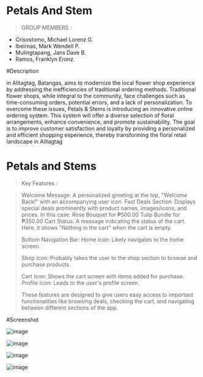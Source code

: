 # Petals And Stem

> GROUP MEMBERS :
- Crisostomo, Michael Lorenz G.
- Ibeirnas, Mark Wendell P.
- Mulingtapang, Jans Dave B.
- Ramos, Franklyn Eronz.

#Description

in Alitagtag, Batangas, aims to modernize the local flower shop
experience by addressing the inefficiencies of traditional ordering methods. Traditional
flower shops, while integral to the community, face challenges such as time-consuming
orders, potential errors, and a lack of personalization. To overcome these issues, Petals
& Stems is introducing an innovative online ordering system. This system will offer a
diverse selection of floral arrangements, enhance convenience, and promote
sustainability. The goal is to improve customer satisfaction and loyalty by providing a
personalized and efficient shopping experience, thereby transforming the floral retail
landscape in Alitagtag
 
# Petals and Stems

> Key Features :

>Welcome Message: A personalized greeting at the top, "Welcome Back!" with an accompanying user icon.
>Fast Deals Section: Displays special deals prominently with product names, images/icons, and prices. In this case:
>Rose Bouquet for ₱500.00
>Tulip Bundle for ₱350.00
>Cart Status: A message indicating the status of the cart. Here, it shows "Nothing in the cart" when the cart is empty.
>
>Bottom Navigation Bar:
>Home Icon: Likely navigates to the home screen.
>
>Shop Icon: Probably takes the user to the shop section to browse and purchase products.
>
>Cart Icon: Shows the cart screen with items added for purchase.
>Profile Icon: Leads to the user's profile screen.
>
>These features are designed to give users easy access to important functionalities like browsing deals, checking the cart, and navigating between different sections of the app.

#Screenshot

![image](https://github.com/user-attachments/assets/857de00e-cedd-4699-a2d9-852b32cb6b6c)

![image](https://github.com/user-attachments/assets/62edc375-b9a3-4545-b264-a008a1eb185b)

![image](https://github.com/user-attachments/assets/3843e752-6693-4a20-a773-a0e1c7f6131a)

![image](https://github.com/user-attachments/assets/615b868c-7830-4b11-899b-43b8848dffea)




